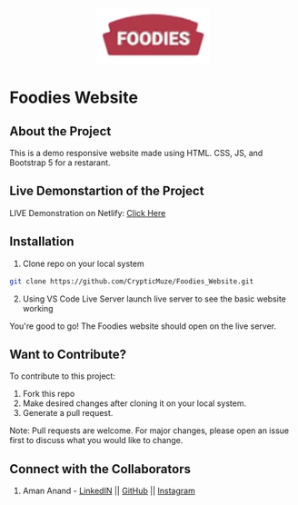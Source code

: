 <p align="center">
<img src="https://github.com/CrypticMuze/Foodies_Website/blob/master/images/logo.png" alt="FoodiesLogo" height=100px width=200px/>
</p>

# Foodies Website
## About the Project

  This is a demo responsive website made using HTML. CSS, JS, and Bootstrap 5 for a restarant. 

## Live Demonstartion of the Project

  LIVE Demonstration on Netlify: [Click Here](https://elastic-ride-6e8c52.netlify.app/)

## Installation

1. Clone repo on your local system

```bash
git clone https://github.com/CrypticMuze/Foodies_Website.git
```
2. Using VS Code Live Server launch live server to see the basic website working

You're good to go! The Foodies website should open on the live server.

## Want to Contribute?
To contribute to this project:
1. Fork this repo
2. Make desired changes after cloning it on your local system.
3. Generate a pull request.

Note: Pull requests are welcome. For major changes, please open an issue first to discuss what you would like to change.

## Connect with the Collaborators
1. Aman Anand - [LinkedIN](https://www.linkedin.com/in/amanxanand/) || [GitHub](https://github.com/aman-anand1906) || [Instagram](https://www.instagram.com/aman_anand_619/")

